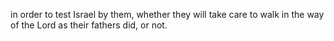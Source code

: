 in order to test Israel by them, whether they will take care to walk in the way of the Lord as their fathers did, or not.
